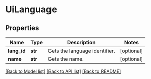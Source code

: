 # UiLanguage

## Properties
Name | Type | Description | Notes
------------ | ------------- | ------------- | -------------
**lang_id** | **str** | Gets the language identifier. | [optional] 
**name** | **str** | Gets the name. | [optional] 

[[Back to Model list]](../README.md#documentation-for-models) [[Back to API list]](../README.md#documentation-for-api-endpoints) [[Back to README]](../README.md)


